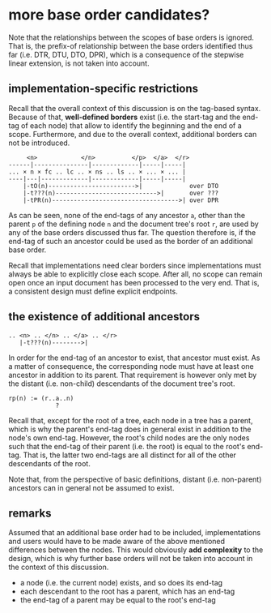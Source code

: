 
<!-- ======================================================================= -->
# more base order candidates?

Note that the relationships between the scopes of base orders is ignored.
That is, the prefix-of relationship between the base orders identified thus
far (i.e. DTR, DTU, DTO, DPR), which is a consequence of the stepwise linear
extension, is not taken into account.

<!-- ======================================================================= -->
## implementation-specific restrictions

Recall that the overall context of this discussion is on the tag-based syntax.
Because of that, **well-defined borders** exist (i.e. the start-tag and the
end-tag of each node) that allow to identify the beginning and the end of a
scope. Furthermore, and due to the overall context, additional borders can
not be introduced.

```
     <n>            </n>          </p>  </a>  </r>
------|---------------|-------------|-----|-----|
... × n × fc .. lc .. × ns .. ls .. × ... × ... |
----|---|-------------|-------------|-----|-----|
    |-tO(n)------------------------>|             over DTO
    |-t???(n)---------------------------->|       over ???
    |-tPR(n)----------------------------------->| over DPR
```

As can be seen, none of the end-tags of any ancestor `a`, other than the
parent `p` of the defining node `n` and the document tree's root `r`, are
used by any of the base orders discussed thus far. The question therefore
is, if the end-tag of such an ancestor could be used as the border of an
additional base order.

Recall that implementations need clear borders since implementations must
always be able to explicitly close each scope. After all, no scope can remain
open once an input document has been processed to the very end. That is, a
consistent design must define explicit endpoints.

<!-- ======================================================================= -->
## the existence of additional ancestors

```
.. <n> .. </n> .. </a> .. </r>
   |-t???(n)-------->|
```

In order for the end-tag of an ancestor to exist, that ancestor must exist.
As a matter of consequence, the corresponding node must have at least one
ancestor in addition to its parent. That requirement is however only met
by the distant (i.e. non-child) descendants of the document tree's root.

```
rp(n) := (r..a..n)
             ?
```

Recall that, except for the root of a tree, each node in a tree has a parent,
which is why the parent's end-tag does in general exist in addition to the
node's own end-tag. However, the root's child nodes are the only nodes such
that the end-tag of their parent (i.e. the root) is equal to the root's
end-tag. That is, the latter two end-tags are all distinct for all of the
other descendants of the root.

Note that, from the perspective of basic definitions, distant (i.e. non-parent)
ancestors can in general not be assumed to exist.

<!-- ======================================================================= -->
## remarks

Assumed that an additional base order had to be included, implementations and
users would have to be made aware of the above mentioned differences between
the nodes. This would obviously **add complexity** to the design, which is
why further base orders will not be taken into account in the context of this
discussion.

* a node (i.e. the current node) exists, and so does its end-tag
* each descendant to the root has a parent, which has an end-tag
* the end-tag of a parent may be equal to the root's end-tag
